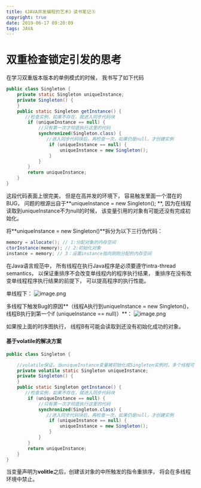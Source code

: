 ```yaml
---
title: 《JAVA并发编程的艺术》读书笔记⑤
copyright: true
date: 2019-06-17 09:20:09
tags: JAVA
---
```


# 双重检查锁定引发的思考

在学习双重版本版本的单例模式的时候， 我书写了如下代码

``` java
public class Singleton {
    private static Singleton uniqueInstance;
    private Singleton() {
    }
    public static Singleton getInstance() {
       //检查实例，如果不存在，就进入同步代码块
        if (uniqueInstance == null) {
            //只有第一次才彻底执行这里的代码
            synchronized(Singleton.class) {
               //进入同步代码块后，再检查一次，如果仍是null，才创建实例
                if (uniqueInstance == null) {
                    uniqueInstance = new Singleton();  
                }
            }
        }
        return uniqueInstance;
    }
}
```

这段代码表面上很完美， 但是在高并发的环境下， 容易触发里面一个潜在的BUG， 问题的根源出自于**uniqueInstance = new Singleton();  **, 因为在线程读取到uniqueInstance不为null的时候， 该变量引用的对象有可能还没有完成初始化。

<!--more-->

将**uniqueInstance = new Singleton()**拆分为以下三行伪代码：
```JAVA
memory = allocate(); // 1:分配对象的内存空间
ctorInstance(memory); // 2:初始化对象
instance = memory; // 3：设置instance指向刚刚分配的内存空间
```

在Java语言规范中， 所有线程在执行Java程序是必须要遵守intra-thread semantics， 以保证重排序不会改变单线程内的程序执行结果， 重排序在没有改变单线程程序执行结果的前提下， 可以提高程序的执行性能。

单线程下：
![image.png](https://upload-images.jianshu.io/upload_images/13918038-0ef5f26bf4a3f906.png?imageMogr2/auto-orient/strip%7CimageView2/2/w/1240)

多线程下触发Bug的原因**（线程A执行到uniqueInstance = new Singleton()， 线程B执行到第一个if (uniqueInstance == null)）**：
![image.png](https://upload-images.jianshu.io/upload_images/13918038-15131caa0447a8a2.png?imageMogr2/auto-orient/strip%7CimageView2/2/w/1240)

如果按上面的时序图执行， 线程B有可能会读取到还没有初始化成功的对象。

#### 基于volatile的解决方案
``` java
public class Singleton {

    //volatile保证，当uniqueInstance变量被初始化成Singleton实例时，多个线程可以正确处理uniqueInstance变量
    private volatile static Singleton uniqueInstance;
    private Singleton() {
    }
    public static Singleton getInstance() {
       //检查实例，如果不存在，就进入同步代码块
        if (uniqueInstance == null) {
            //只有第一次才彻底执行这里的代码
            synchronized(Singleton.class) {
               //进入同步代码块后，再检查一次，如果仍是null，才创建实例
                if (uniqueInstance == null) {
                    uniqueInstance = new Singleton();
                }
            }
        }
        return uniqueInstance;
    }
}
```

当变量声明为**volitle**之后，创建该对象的中所触发的指令重排序， 将会在多线程环境中禁止。
